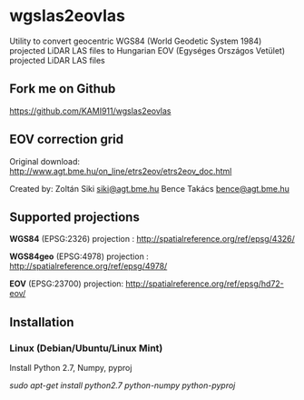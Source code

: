 # wgslas2eovlas

Utility to convert geocentric WGS84 (World Geodetic System 1984) projected LiDAR LAS files to Hungarian EOV (Egységes Országos Vetület) projected LiDAR LAS files

## Fork me on Github

https://github.com/KAMI911/wgslas2eovlas

## EOV correction grid

Original download: http://www.agt.bme.hu/on_line/etrs2eov/etrs2eov_doc.html

Created by: Zoltán Siki <siki@agt.bme.hu>
            Bence Takács <bence@agt.bme.hu>

## Supported projections

**WGS84**    (EPSG:2326) projection : http://spatialreference.org/ref/epsg/4326/

**WGS84geo** (EPSG:4978) projection : http://spatialreference.org/ref/epsg/4978/

**EOV**      (EPSG:23700) projection: http://spatialreference.org/ref/epsg/hd72-eov/


## Installation

### Linux (Debian/Ubuntu/Linux Mint)

Install Python 2.7, Numpy, pyproj

*sudo apt-get install python2.7 python-numpy python-pyproj*

